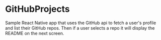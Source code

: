 GitHubProjects
==============

Sample React Native app that uses the GitHub api to fetch a user's profile and
list their GitHub repos. Then if a user selects a repo it will display the
README on the next screen.

